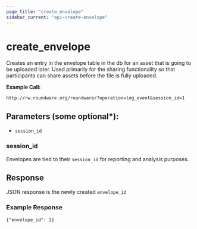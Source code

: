 ```yaml
---
page_title: "create_envelope"
sidebar_current: "api-create-envelope"
---
```


# create_envelope

Creates an entry in the envelope table in the db for an asset that is going to be uploaded later. Used primarily for the sharing functionality so that participants can share assets before the file is fully uploaded.

**Example Call:**

```
http://rw.roundware.org/roundware/?operation=log_event&session_id=1
```

## Parameters (some optional*):

* `session_id`

### session_id

Envelopes are tied to their `session_id` for reporting and analysis purposes.


## Response

JSON response is the newly created `envelope_id`

### Example Response

```
{"envelope_id": 2}
```
